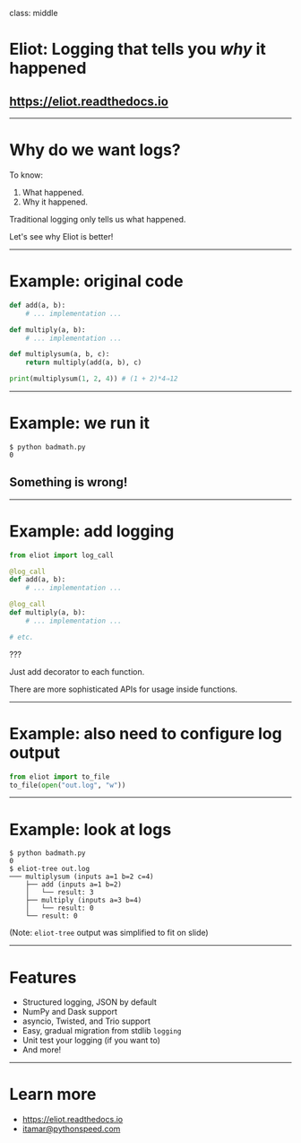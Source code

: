 
class: middle

# Eliot: Logging that tells you _why_ it happened

## https://eliot.readthedocs.io

---

# Why do we want logs?

To know:

1. What happened.
2. Why it happened.

Traditional logging only tells us what happened.

Let's see why Eliot is better!

---

# Example: original code

```python
def add(a, b):
    # ... implementation ...

def multiply(a, b):
    # ... implementation ...

def multiplysum(a, b, c):
    return multiply(add(a, b), c)

print(multiplysum(1, 2, 4)) # (1 + 2)*4⇒12
```

---

# Example: we run it

```shell-session
$ python badmath.py
0
```

## Something is wrong!

---

# Example: add logging

```python
from eliot import log_call

@log_call
def add(a, b):
    # ... implementation ...

@log_call
def multiply(a, b):
    # ... implementation ...

# etc.
```

???

Just add decorator to each function.

There are more sophisticated APIs for usage inside functions.

---

# Example: also need to configure log output

```python
from eliot import to_file
to_file(open("out.log", "w"))
```

---

# Example: look at logs

```
$ python badmath.py
0
$ eliot-tree out.log
─── multiplysum (inputs a=1 b=2 c=4)
    ├── add (inputs a=1 b=2)
    │   └── result: 3
    ├── multiply (inputs a=3 b=4)
    │   └── result: 0
    └── result: 0
```

(Note: `eliot-tree` output was simplified to fit on slide)

---

# Features

* Structured logging, JSON by default
* NumPy and Dask support
* asyncio, Twisted, and Trio support
* Easy, gradual migration from stdlib `logging`
* Unit test your logging (if you want to)
* And more!

---

# Learn more

* https://eliot.readthedocs.io
* itamar@pythonspeed.com

 
